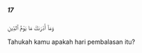 ##### 17

<span class="ayah">وَمَآ أَدْرَىٰكَ مَا يَوْمُ ٱلدِّينِ</span>

<span class="ayah_translation">Tahukah kamu apakah hari pembalasan itu?</span>
